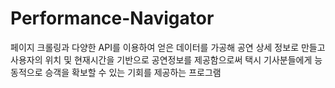# Performance-Navigator
페이지 크롤링과 다양한 API를 이용하여 얻은 데이터를 가공해 공연 상세 정보로 만들고 사용자의 위치 및 현재시간을 기반으로 공연정보를 제공함으로써 택시 기사분들에게 능동적으로 승객을 확보할 수 있는 기회를 제공하는 프로그램
